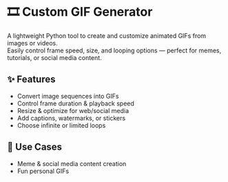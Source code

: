 # 🎞️ Custom GIF Generator

A lightweight Python tool to create and customize animated GIFs from images or videos.  
Easily control frame speed, size, and looping options — perfect for memes, tutorials, or social media content.  

## ✨ Features
- Convert image sequences into GIFs    
- Control frame duration & playback speed  
- Resize & optimize for web/social media  
- Add captions, watermarks, or stickers  
- Choose infinite or limited loops  

## 🚀 Use Cases
- Meme & social media content creation  
- Fun personal GIFs  
